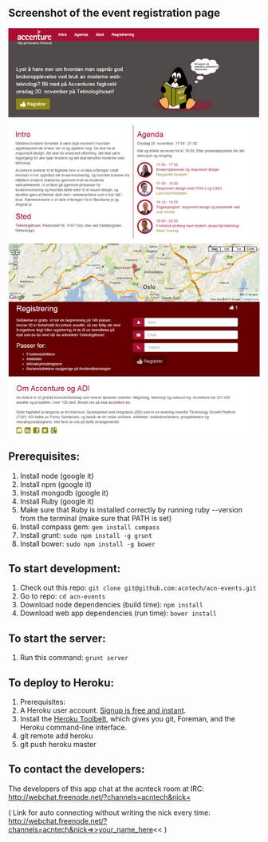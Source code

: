 ## Screenshot of the event registration page
![Screenshot of the event registration page](screenshot.png)

## Prerequisites:
1. Install node (google it)
1. Install npm (google it)
1. Install mongodb (google it)
1. Install Ruby (google it)
1. Make sure that Ruby is installed correctly by running ruby --version from the terminal (make sure that PATH is set)
1. Install compass gem: `gem install compass`
1. Install grunt: `sudo npm install -g grunt`
1. Install bower: `sudo npm install -g bower`

## To start development:
1. Check out this repo: `git clone git@github.com:acntech/acn-events.git`
1. Go to repo: `cd acn-events`
1. Download node dependencies (build time): `npm install`
1. Download web app dependencies (run time): `bower install`

## To start the server:
1. Run this command: `grunt server`

## To deploy to Heroku:
1. Prerequisites:
22. A Heroku user account. [Signup is free and instant](https://api.heroku.com/signup/devcenter).
23. Install the [Heroku Toolbelt](https://toolbelt.heroku.com/), which gives you git, Foreman, and the Heroku command-line interface.
1. git remote add heroku <heroku git url>
2. git push heroku master

## To contact the developers:
The developers of this app chat at the acnteck room at IRC:
http://webchat.freenode.net/?channels=acntech&nick=

( Link for auto connecting without writing the nick every time:
	http://webchat.freenode.net/?channels=acntech&nick=>>your_name_here<< )
